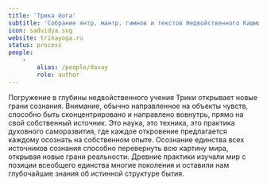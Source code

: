 ```yaml
---
title: 'Трика йога'
subtitle: 'Собрание янтр, мантр, гимнов и текстов Недвойственного Кашмирского шиваизма'
icon: sadvidya.svg
website: trikayoga.ru
status: process
people:
    -
        alias: /people/davay
        role: author
---
```


Погружение в глубины недвойственного учения Трики открывает новые грани сознания. Внимание, обычно направленное на объекты чувств, способно быть сконцентрировано и направлено вовнутрь, прямо на свой собственный источник. Это наука, это техника, это практика духовного саморазвития, где каждое откровение предлагается каждому осознать на собственном опыте. Осознание единства всех источников сознания способно перевернуть всю картину мира, открывая новые грани реальности. Древние практики изучали мир с позиции всеобщего единства многие поколения и оставили нам глубочайшие знания об истинной структуре бытия.
